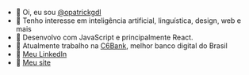   * 👋 Oi, eu sou [@opatrickgdl](https://twitter.com/opatrickgdl)
  * 👀 Tenho interesse em inteligência artificial, linguística, design, web e mais
  * 🌱 Desenvolvo com JavaScript e principalmente React.
  * 🏦 Atualmente trabalho na [C6Bank](https://www.c6bank.com.br), melhor banco digital do Brasil
  * 💼 [Meu LinkedIn](https://linkedin.com/in/patrickgdl) <br>
  * 🚀 [Meu site](https://patricklima.dev)
